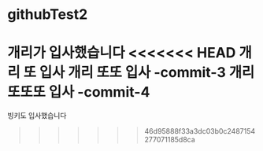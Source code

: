 # githubTest2
개리가 입사했습니다
<<<<<<< HEAD
개리 또 입사
개리 또또 입사 -commit-3
개리 또또또 입사 -commit-4
=======
빙키도 입사했습니다
>>>>>>> 46d95888f33a3dc03b0c2487154277071185d8ca
